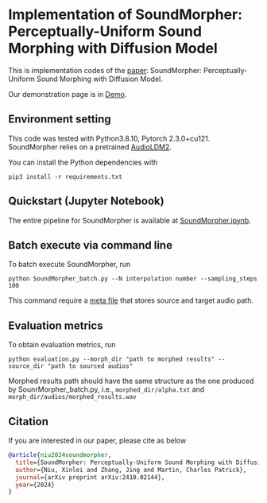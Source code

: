 # Implementation of SoundMorpher: Perceptually-Uniform Sound Morphing with Diffusion Model

This is implementation codes of the [paper](https://arxiv.org/pdf/2410.02144): SoundMorpher: Perceptually-Uniform Sound Morphing with Diffusion Model. 

Our demonstration page is in [Demo](https://xinleiniu.github.io/SoundMorpher-demo/).

## Environment setting

This code was tested with Python3.8.10, Pytorch 2.3.0+cu121. SoundMorpher relies on a pretrained [AudioLDM2](https://github.com/haoheliu/AudioLDM2).

You can install the Python dependencies with
```
pip3 install -r requirements.txt
```

## Quickstart (Jupyter Notebook)

The entire pipeline for SoundMorpher is available at [SoundMorpher.ipynb](SoundMorpher.ipynb).

## Batch execute via command line

To batch execute SoundMorpher, run

```
python SoundMorpher_batch.py --N interpolation number --sampling_steps 100
```

This command require a [meta file](./audio/meta.txt) that stores source and target audio path.

## Evaluation metrics

To obtain evaluation metrics, run

```
python evaluation.py --morph_dir "path to morphed results" --source_dir "path to sourced audios"
```

Morphed results path should have the same structure as the one produced by SounrMorpher_batch.py, i.e., ```morphed_dir/alpha.txt``` and ```morph_dir/audios/morphed_results.wav```

## Citation

If you are interested in our paper, please cite as below

```bibtex
@article{niu2024soundmorpher,
  title={SoundMorpher: Perceptually-Uniform Sound Morphing with Diffusion Model},
  author={Niu, Xinlei and Zhang, Jing and Martin, Charles Patrick},
  journal={arXiv preprint arXiv:2410.02144},
  year={2024}
}
```
